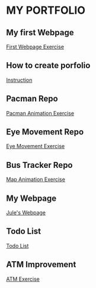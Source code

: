 # MY PORTFOLIO
## My first Webpage
<a href="http://macgamer22.github.io/myFirstWebpage"> First Webpage Exercise </a>
## How to create porfolio
<a href="http://macgamer22.github.io/portfolioInstruction"> Instruction </a>
## Pacman Repo
<a href="http://macgamer22.github.io/Pacman"> Pacman Animation Exercise </a>
## Eye Movement Repo
<a href="http://macgamer22.github.io/EyeMovement"> Eye Movement Exercise </a>
## Bus Tracker Repo
<a href="http://macgamer22.github.io/RealTimeBusTracker"> Map Animation Exercise </a>
## My Webpage
<a href="http://macgamer22.github.io/myWebPage"> Jule's Webpage </a>
## Todo List
<a href="http://macgamer22.github.io/todo-list"> Todo List </a>
## ATM Improvement
<a href="http://macgamer22.github.io/atmimprove"> ATM Exercise </a>
